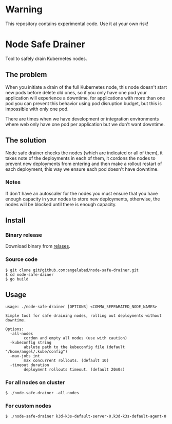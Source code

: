 # Warning

This repository contains experimental code. Use it at your own risk!

# Node Safe Drainer

Tool to safely drain Kubernetes nodes.

## The problem

When you initiate a drain of the full Kubernetes node, this node
doesn't start new pods before delete old ones, so if you only have one
pod your application will experience a downtime, for applications with
more than one pod you can prevent this behavior using pod disruption
budget, but this is impossible with only one pod.

There are times when we have development or integration environments
where web only have one pod per application but we don't want
downtime.

## The solution

Node safe drainer checks the nodes (which are indicated or all of
them), it takes note of the deployments in each of them, it cordons
the nodes to prevent new deployments from entering and then make a
rollout restart of each deployment, this way we ensure each pod
doesn't have downtime.

### Notes

If don't have an autoscaler for the nodes you must ensure that you
have enough capacity in your nodes to store new deployments,
otherwise, the nodes will be blocked until there is enough capacity.

## Install

### Binary release

Download binary from [relases](https://github.com/angelabad/node-safe-drainer/releases).

### Source code

```
$ git clone git@github.com:angelabad/node-safe-drainer.git
$ cd node-safe-dainer
$ go build
```

## Usage

```
usage: ./node-safe-drainer [OPTIONS] <COMMA_SEPPARATED_NODE_NAMES>

Simple tool for safe draining nodes, rolling out deployments without downtime.

Options:
  -all-nodes
    	cordon and empty all nodes (use with caution)
  -kubeconfig string
    	abslute path to the kubeconfig file (default "/home/angel/.kube/config")
  -max-jobs int
    	max concurrent rollouts. (default 10)
  -timeout duration
    	deployment rollouts timeout. (default 20m0s)
```

### For all nodes on cluster

```
$ ./node-safe-drainer -all-nodes
```

### For custom nodes

```
$ ./node-safe-drainer k3d-k3s-default-server-0,k3d-k3s-default-agent-0
```
